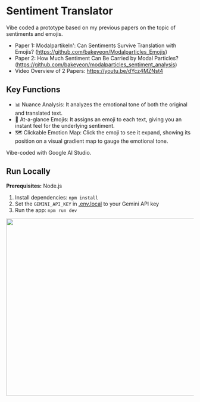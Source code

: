 
# Sentiment Translator 
Vibe coded a prototype based on my previous papers on the topic of sentiments and emojis.

- Paper 1: Modalpartikeln': Can Sentiments Survive Translation with Emojis? (https://github.com/bakeyeon/Modalparticles_Emojis)
- Paper 2: How Much Sentiment Can Be Carried by Modal Particles? (https://github.com/bakeyeon/modalparticles_sentiment_analysis)
- Video Overview of 2 Papers: https://youtu.be/dYcz4MZNst4

## Key Functions
- 📊 Nuance Analysis: It analyzes the emotional tone of both the original and translated text.
- 🙂 At-a-glance Emojis: It assigns an emoji to each text, giving you an instant feel for the underlying sentiment.
- 🗺️ Clickable Emotion Map: Click the emoji to see it expand, showing its position on a visual gradient map to gauge the emotional tone.

Vibe-coded with Google AI Studio.

## Run Locally
**Prerequisites:**  Node.js


1. Install dependencies:
   `npm install`
2. Set the `GEMINI_API_KEY` in [.env.local](.env.local) to your Gemini API key
3. Run the app:
   `npm run dev`

<div align="center">
<img width="1200" height="475" alt="GHBanner" src="https://github.com/user-attachments/assets/0aa67016-6eaf-458a-adb2-6e31a0763ed6" />
</div>

